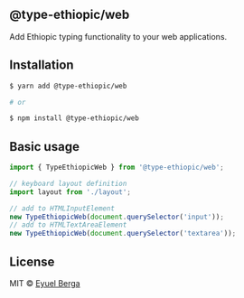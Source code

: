## @type-ethiopic/web

Add Ethiopic typing functionality to your web applications.

## Installation

```sh
$ yarn add @type-ethiopic/web

# or

$ npm install @type-ethiopic/web
```

## Basic usage

```javascript
import { TypeEthiopicWeb } from '@type-ethiopic/web';

// keyboard layout definition
import layout from './layout';

// add to HTMLInputElement
new TypeEthiopicWeb(document.querySelector('input'));
// add to HTMLTextAreaElement
new TypeEthiopicWeb(document.querySelector('textarea'));
```

## License

MIT © [Eyuel Berga](https://github.com/eyuelberga)
